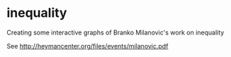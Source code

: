 # inequality

Creating some interactive graphs of Branko Milanovic's work on inequality

See http://heymancenter.org/files/events/milanovic.pdf
